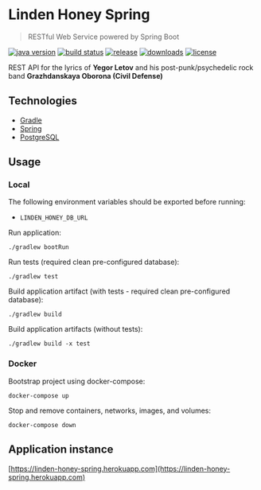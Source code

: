 # Linden Honey Spring

> RESTful Web Service powered by Spring Boot

[![java version][java-image]][java-url]
[![build status][travis-image]][travis-url]
[![release][release-image]][release-url]
[![downloads][downloads-image]][release-url]
[![license][license-image]][license-url]

[java-image]: https://img.shields.io/badge/java-%3E%3D8-brightgreen.svg?style=flat-square
[java-url]: http://www.oracle.com/technetwork/java/javase/downloads/index.html
[release-image]: https://img.shields.io/github/release/linden-honey/linden-honey-spring.svg?style=flat-square
[release-url]: https://github.com/linden-honey/linden-honey-spring/releases
[downloads-image]: https://img.shields.io/github/downloads/linden-honey/linden-honey-spring/latest/total.svg?style=flat-square
[downloads-url]: https://github.com/linden-honey/linden-honey-spring/releases
[travis-image]: https://img.shields.io/travis/linden-honey/linden-honey-spring/master.svg?style=flat-square
[travis-url]: https://travis-ci.org/linden-honey/linden-honey-spring
[license-image]: https://img.shields.io/github/license/mashape/apistatus.svg?style=flat-square
[license-url]: https://github.com/linden-honey/linden-honey-spring/blob/master/LICENSE

REST API for the lyrics of __Yegor Letov__ and his post-punk/psychedelic rock band __Grazhdanskaya Oborona (Civil Defense)__

## Technologies

* [Gradle](https://gradle.org/)
* [Spring](https://spring.io/)
* [PostgreSQL](https://www.postgresql.org/)

## Usage

### Local

The following environment variables should be exported before running:
* `LINDEN_HONEY_DB_URL`

Run application:
```
./gradlew bootRun
```

Run tests (required clean pre-configured database):
```
./gradlew test
```

Build application artifact (with tests - required clean pre-configured database):
```
./gradlew build
```

Build application artifacts (without tests):
```
./gradlew build -x test
```

### Docker

Bootstrap project using docker-compose:
```
docker-compose up
```

Stop and remove containers, networks, images, and volumes:
```
docker-compose down
```

## Application instance

[https://linden-honey-spring.herokuapp.com](https://linden-honey-spring.herokuapp.com)
